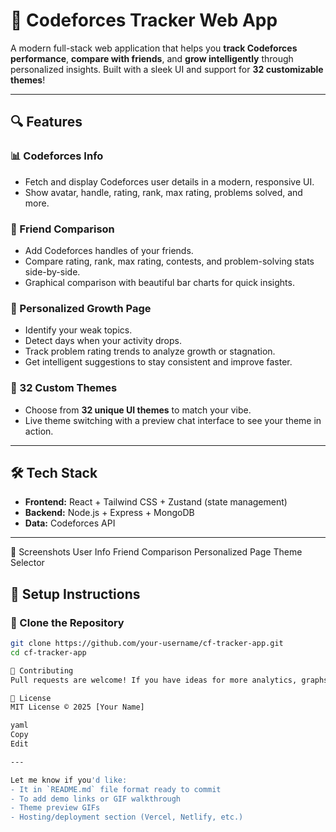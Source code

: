 # 🚀 Codeforces Tracker Web App

A modern full-stack web application that helps you **track Codeforces performance**, **compare with friends**, and **grow intelligently** through personalized insights. Built with a sleek UI and support for **32 customizable themes**!

---

## 🔍 Features

### 📊 Codeforces Info
- Fetch and display Codeforces user details in a modern, responsive UI.
- Show avatar, handle, rating, rank, max rating, problems solved, and more.

### 👥 Friend Comparison
- Add Codeforces handles of your friends.
- Compare rating, rank, max rating, contests, and problem-solving stats side-by-side.
- Graphical comparison with beautiful bar charts for quick insights.

### 🧠 Personalized Growth Page
- Identify your weak topics.
- Detect days when your activity drops.
- Track problem rating trends to analyze growth or stagnation.
- Get intelligent suggestions to stay consistent and improve faster.

### 🎨 32 Custom Themes
- Choose from **32 unique UI themes** to match your vibe.
- Live theme switching with a preview chat interface to see your theme in action.

---

## 🛠️ Tech Stack

- **Frontend:** React + Tailwind CSS + Zustand (state management)
- **Backend:** Node.js + Express + MongoDB
- **Data:** Codeforces API

---

📸 Screenshots
User Info	Friend Comparison	Personalized Page	Theme Selector


## 🚧 Setup Instructions

### 🔗 Clone the Repository

```bash
git clone https://github.com/your-username/cf-tracker-app.git
cd cf-tracker-app

🙌 Contributing
Pull requests are welcome! If you have ideas for more analytics, graphs, or visualizations, feel free to open an issue or PR.

📄 License
MIT License © 2025 [Your Name]

yaml
Copy
Edit

---

Let me know if you'd like:
- It in `README.md` file format ready to commit
- To add demo links or GIF walkthrough
- Theme preview GIFs
- Hosting/deployment section (Vercel, Netlify, etc.)